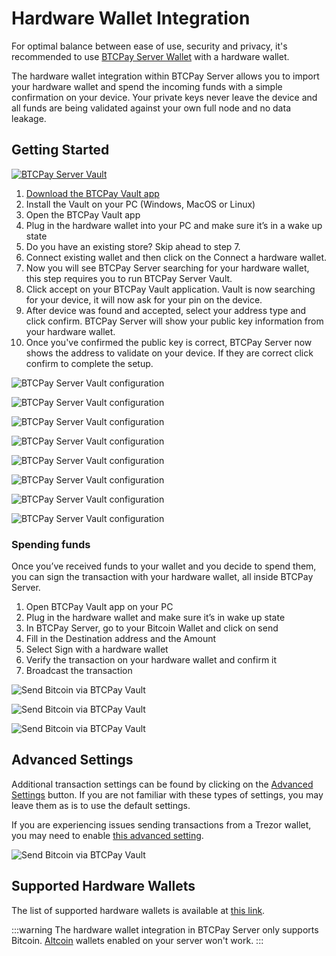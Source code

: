 # Hardware Wallet Integration

For optimal balance between ease of use, security and privacy, it's recommended to use [BTCPay Server Wallet](Wallet.md) with a hardware wallet.

The hardware wallet integration within BTCPay Server allows you to import your hardware wallet and spend the incoming funds with a simple confirmation on your device. Your private keys never leave the device and all funds are being validated against your own full node and no data leakage.

## Getting Started

[![BTCPay Server Vault](https://img.youtube.com/vi/s4qbGxef43A/mqdefault.jpg)](https://www.youtube.com/watch?v=s4qbGxef43A "BTCPay Server - Vault")

1. [Download the BTCPay Vault app](https://github.com/btcpayserver/BTCPayServer.Vault/releases)
2. Install the Vault on your PC (Windows, MacOS or Linux)
3. Open the BTCPay Vault app
4. Plug in the hardware wallet into your PC and make sure it’s in a wake up state
5. Do you have an existing store? Skip ahead to step 7.
6. Connect existing wallet and then click on the Connect a hardware wallet.
7. Now you will see BTCPay Server searching for your hardware wallet, this step requires you to run BTCPay Server Vault.
8. Click accept on your BTCPay Vault application. Vault is now searching for your device, it will now ask for your pin on the device.
9. After device was found and accepted, select your address type and click confirm. BTCPay Server will show your public key information from your hardware wallet.
10. Once you've confirmed the public key is correct, BTCPay Server now shows the address to validate on your device. If they are correct click confirm to complete the setup.

![BTCPay Server Vault configuration](./img/hww-setup/1-store-created.png 'BTCPay Server Vault configuration')

![BTCPay Server Vault configuration](./img/hww-setup/2-connect-wallet.png 'BTCPay Server Vault configuration')

![BTCPay Server Vault configuration](./img/hww-setup/3-choose-import-method.png 'BTCPay Server Vault configuration')

![BTCPay Server Vault configuration](./img/hww-setup/4-vault-notif.png 'BTCPay Server Vault configuration')

![BTCPay Server Vault configuration](./img/hww-setup/5-address-type.png 'BTCPay Server Vault configuration')

![BTCPay Server Vault configuration](./img/hww-setup/6-pubkey-hww.png 'BTCPay Server Vault configuration')

![BTCPay Server Vault configuration](./img/hww-setup/7-confirm-addresses.png 'BTCPay Server Vault configuration')

![BTCPay Server Vault configuration](./img/hww-setup/8-wallet-setup-complete.png 'BTCPay Server Vault configuration')

### Spending funds

Once you’ve received funds to your wallet and you decide to spend them, you can sign the transaction with your hardware wallet, all inside BTCPay Server.

1. Open BTCPay Vault app on your PC
2. Plug in the hardware wallet and make sure it’s in wake up state
3. In BTCPay Server, go to your Bitcoin Wallet and click on send
4. Fill in the Destination address and the Amount
5. Select Sign with a hardware wallet
6. Verify the transaction on your hardware wallet and confirm it
7. Broadcast the transaction

![Send Bitcoin via BTCPay Vault](./img/hww-setup/9-send-btc.png 'Send Bitcoin via BTCPay Vault')

![Send Bitcoin via BTCPay Vault](./img/hww-setup/10-choose-signing-method.png 'Send Bitcoin via BTCPay Vault')

![Send Bitcoin via BTCPay Vault](./img/hww-setup/11-sign-transaction.png 'Send Bitcoin via BTCPay Vault')

## Advanced Settings

Additional transaction settings can be found by clicking on the [Advanced Settings](Wallet.md#advanced-settings) button. If you are not familiar with these types of settings, you may leave them as is to use the default settings.

If you are experiencing issues sending transactions from a Trezor wallet, you may need to enable [this advanced setting](FAQ/Wallet.md#why-is-sending-a-transaction-using-trezor-failing).

![Send Bitcoin via BTCPay Vault](./img/hotwallet/BroadcastConfirm.png 'Send Bitcoin via BTCPay Vault')

## Supported Hardware Wallets

The list of supported hardware wallets is available at [this link](https://github.com/bitcoin-core/HWI#device-support).

:::warning
The hardware wallet integration in BTCPay Server only supports Bitcoin. [Altcoin](/Development/Altcoins.md) wallets enabled on your server won't work.
:::
